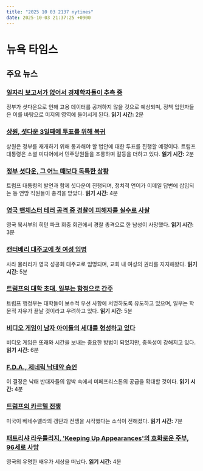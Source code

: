 ```yaml
---
title: "2025 10 03 2137 nytimes"
date: 2025-10-03 21:37:25 +0900
---
```


# 뉴욕 타임스
## 주요 뉴스

### [일자리 보고서가 없어서 경제학자들이 추측 중](https://www.nytimes.com/2025/10/03/business/economy/jobs-report-unemployment-shutdown.html)
 정부가 셧다운으로 인해 고용 데이터를 공개하지 않을 것으로 예상되며, 정책 입안자들은 이를 바탕으로 미지의 영역에 들어서게 된다. **읽기 시간:** 2분
### [상원, 셧다운 3일째에 투표를 위해 복귀](https://www.nytimes.com/live/2025/10/03/us/trump-news-government-shutdown)
 상원은 정부를 재개하기 위해 통과해야 할 법안에 대한 투표를 진행할 예정이다. 트럼프 대통령은 소셜 미디어에서 민주당원들을 조롱하며 갈등을 더하고 있다. **읽기 시간:** 2분
### [정부 셧다운, 그 어느 때보다 독특한 상황](https://www.nytimes.com/2025/10/02/us/politics/shutdown-trump-clinton-gingrich.html)
 트럼프 대통령의 발언과 함께 셧다운이 진행되며, 정치적 언어가 이메일 답변에 삽입되는 등 연방 직원들이 충격을 받았다. **읽기 시간:** 4분
### [영국 맨체스터 테러 공격 중 경찰이 피해자를 실수로 사살](https://www.nytimes.com/2025/10/03/world/europe/uk-manchester-synagogue-attack.html)
 영국 북서부의 히턴 파크 회중 회관에서 경찰 총격으로 한 남성이 사망했다. **읽기 시간:** 3분
### [캔터베리 대주교에 첫 여성 임명](https://www.nytimes.com/2025/10/03/world/europe/uk-archbishop-canterbury-woman-church-sarah-mullally.html)
 사라 뮬러리가 영국 성공회 대주교로 임명되며, 교회 내 여성의 권리를 지지해왔다. **읽기 시간:** 5분
### [트럼프의 대학 초대, 일부는 함정으로 간주](https://www.nytimes.com/2025/10/03/us/trump-universities-compact-funding.html)
 트럼프 행정부는 대학들이 보수적 우선 사항에 서명하도록 유도하고 있으며, 일부는 학문적 자유가 끝날 것이라고 우려하고 있다. **읽기 시간:** 5분
### [비디오 게임이 남자 아이들의 세대를 형성하고 있다](https://www.nytimes.com/2025/10/03/upshot/video-games-boys-young-men.html)
 비디오 게임은 또래와 시간을 보내는 중요한 방법이 되었지만, 중독성이 강해지고 있다. **읽기 시간:** 6분
### [F.D.A., 제네릭 낙태약 승인](https://www.nytimes.com/2025/10/02/health/abortion-pill-generic-fda.html)
 이 결정은 낙태 반대자들의 압박 속에서 미페프리스톤의 공급을 확대할 것이다. **읽기 시간:** 4분
### [트럼프의 카르텔 전쟁](https://www.nytimes.com/2025/10/03/briefing/president-trumps-war-on-cartels.html)
 미국이 베네수엘라의 갱단과 전쟁을 시작했다는 소식이 전해졌다. **읽기 시간:** 7분
### [패트리샤 라우틀리지, 'Keeping Up Appearances'의 호화로운 주부, 96세로 사망](https://www.nytimes.com/2025/10/03/obituaries/patricia-routledge-dead.html)
 영국의 유명한 배우가 세상을 떠났다. **읽기 시간:** 4분